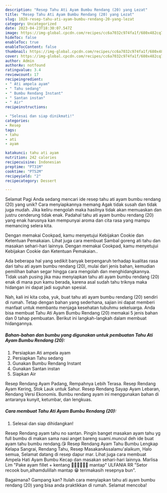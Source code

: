 ```yaml
---
description: "Resep Tahu Ati Ayam Bumbu Rendang (20) yang Lezat"
title: "Resep Tahu Ati Ayam Bumbu Rendang (20) yang Lezat"
slug: 1028-resep-tahu-ati-ayam-bumbu-rendang-20-yang-lezat
category: Uncategorized
date: 2023-04-23T18:30:07.547Z
image: https://img-global.cpcdn.com/recipes/cc6a7032c974fa1f/680x482cq70/tahu-ati-ayam-bumbu-rendang-20-foto-resep-utama.jpg
hideToc: false
enableToc: true
enableTocContent: false
thumbnail: https://img-global.cpcdn.com/recipes/cc6a7032c974fa1f/680x482cq70/tahu-ati-ayam-bumbu-rendang-20-foto-resep-utama.jpg
cover: https://img-global.cpcdn.com/recipes/cc6a7032c974fa1f/680x482cq70/tahu-ati-ayam-bumbu-rendang-20-foto-resep-utama.jpg
author: Admin
authorAv: notfound
ratingvalue: 3.4
reviewcount: 17
recipeingredient:
- " Ati ampela ayam"
- " Tahu sedang"
- " Bumbu Rendang Instant"
- " Santan instan"
- " Air"
recipeinstructions:

- "Selesai dan siap dinikmati!"
categories:
- Resep
tags:
- tahu
- ati
- ayam

katakunci: tahu ati ayam 
nutrition: 242 calories
recipecuisine: Indonesian
preptime: "PT31M"
cooktime: "PT52M"
recipeyield: "2"
recipecategory: Dessert

---
```



Selamat Pagi Anda sedang mencari ide resep tahu ati ayam bumbu rendang (20) yang unik? Cara menyiapkannya memang Agak tidak susah dan tidak juga mudah. Jika keliru mengolah maka hasilnya tidak akan memuaskan dan justru cenderung tidak enak. Padahal tahu ati ayam bumbu rendang (20) yang enak harusnya kan mempunyai aroma dan cita rasa yang mampu memancing selera kita.


Dengan memakai Cookpad, kamu menyetujui Kebijakan Cookie dan Ketentuan Pemakaian. Lihat juga cara membuat Sambal goreng ati tahu dan masakan sehari-hari lainnya. Dengan memakai Cookpad, kamu menyetujui Kebijakan Cookie dan Ketentuan Pemakaian..

Ada beberapa hal yang sedikit banyak berpengaruh terhadap kualitas rasa dari tahu ati ayam bumbu rendang (20), mulai dari jenis bahan, kemudian pemilihan bahan segar hingga cara mengolah dan menghidangkannya. Tidak usah pusing jika mau menyiapkan tahu ati ayam bumbu rendang (20) enak di mana pun kamu berada, karena asal sudah tahu triknya maka hidangan ini dapat jadi suguhan spesial.


Nah, kali ini kita coba, yuk, buat tahu ati ayam bumbu rendang (20) sendiri di rumah. Tetap dengan bahan yang sederhana, sajian ini dapat memberi manfaat untuk membantu menjaga kesehatan tubuhmu sekeluarga. Anda bisa membuat Tahu Ati Ayam Bumbu Rendang (20) memakai 5 jenis bahan dan 0 tahap pembuatan. Berikut ini langkah-langkah dalam membuat hidangannya.

<!--inarticleads1-->

##### Bahan-bahan dan bumbu yang digunakan untuk pembuatan Tahu Ati Ayam Bumbu Rendang (20):

1. Persiapkan  Ati ampela ayam
1. Persiapkan  Tahu sedang
1. Gunakan  Bumbu Rendang Instant
1. Gunakan  Santan instan
1. Siapkan  Air


Resep Rendang Ayam Padang, Rempahnya Lebih Terasa. Resep Rendang Ayam Kering, Stok Lauk untuk Sahur. Resep Rendang Sayap Ayam Lebaran, Rendang Versi Ekonomis. Bumbu rendang ayam ini menggunakan bahan di antaranya kunyit, ketumbar, dan lengkuas. 

<!--inarticleads2-->

##### Cara membuat Tahu Ati Ayam Bumbu Rendang (20):


1. Selesai dan siap dihidangkan!

Resep Rendang ayam tahu no santan. Pingin banget masakan ayam tahu yg full bumbu di makan sama nasi anget bareng suami.muncul deh ide buat ayam tahu bumbu rendang.😘 Resep Rendang Ayam Tahu Bumbu Lengkap Kelapa Sangrai, Rendang Tahu, Resep MasakanAssalamu&#39;alaikum, Halo semua, Selamat datang di resep dapur mar. Lihat juga cara membuat Ampela Hati Ayam Bumbu Kecap dan masakan sehari-hari lainnya. Marlisa Lim &#34;Pake ayam fillet + kentang 👍🏻👍🏻👍🏻 mantap&#34; ULFANIA RR &#34;Setor recook bun,alhamdulillah mantap 😁 terimakasih resepnya bun&#34;. 

Bagaimana? Gampang kan? Itulah cara menyiapkan tahu ati ayam bumbu rendang (20) yang bisa anda praktikkan di rumah. Selamat mencoba!
